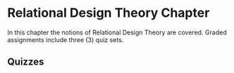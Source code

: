 # Relational Design Theory Chapter

In this chapter the notions of Relational Design Theory are covered. Graded 
assignments include three (3) quiz sets.

## Quizzes
